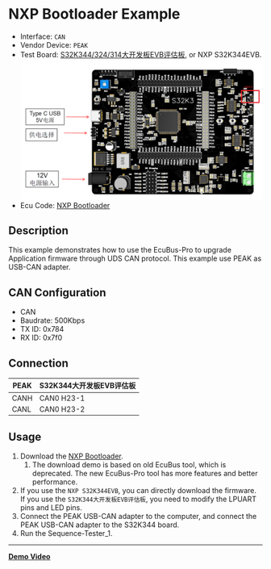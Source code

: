 # NXP Bootloader Example

* Interface: `CAN`
* Vendor Device: `PEAK`
* Test Board: [S32K344/324/314大开发板EVB评估板](https://item.taobao.com/item.htm?abbucket=19&id=740622398903&ns=1&pisk=foBIpV2TH20CwzFUG0Ew5MELoK95FawqR0tRmgHE2pppy1scPerutp56PNQ6Jvr3tQL5-pdlTU8ePLslllz43-ShxLvTury2-9WlzK0KvX3yXVKWtPrZ7-ShxUmIyo5T34GtHzkKwUQJBCKDALnpvBE6BnxXevd-pf39SFLJeUL-6VK2qYhpya39X3x223LK9ce9q3vJyap-wku64WtRAlu6g--gKeSp5xsGCHLstMTseY611BTA3FM-eOtdjWT25xNyksYegEbTQv95X3_6g6ajdasRm_d1F2EFkgQhCpvbakAf6152O1aKFFWeVIpJ10HRfdTGlTpYHVtG6M5RKwiSeHXF3QTD1uHkadB2MsQIqoj9p3QkiTzmKeIRmtf2hJgDA1IXCg-o3ENK9bi6iYt6ulZsZbX7XcDfljopZBKMv-r_fVGk9hxtlTrsOXRpjhP8flgLf&priceTId=213e363a17316432955378124eef04&skuId=5466402150063&spm=a21n57.1.item.3.3173523c0cLCx7&utparam=%7B%22aplus_abtest%22%3A%22b157c0e4b60c27af3bd36a542bb06f7a%22%7D&xxc=taobaoSearch), or NXP S32K344EVB.
  ![S32K344大开发板EVB评估板](doc/board.png)
* Ecu Code: [NXP Bootloader](https://community.nxp.com/t5/S32K-Knowledge-Base/Unified-bootloader-Demo/ta-p/1423099)

## Description

This example demonstrates how to use the EcuBus-Pro to upgrade Application firmware through UDS CAN protocol. This example use PEAK as USB-CAN adapter.

## CAN Configuration

* CAN
* Baudrate: 500Kbps
* TX ID: 0x784
* RX ID: 0x7f0

## Connection

| PEAK | S32K344大开发板EVB评估板 |
| ---- | ------------------------ |
| CANH | CAN0 H23-1               |
| CANL | CAN0 H23-2               |

## Usage

1. Download the [NXP Bootloader](https://community.nxp.com/t5/S32K-Knowledge-Base/Unified-bootloader-Demo/ta-p/1423099).  
   1. The download demo is based on old EcuBus tool, which is deprecated. The new EcuBus-Pro tool has more features and better performance.
2. If you use the `NXP S32K344EVB`, you can directly download the firmware. If you use the `S32K344大开发板EVB评估板`, you need to modify the LPUART pins and LED pins.
3. Connect the PEAK USB-CAN adapter to the computer, and connect the PEAK USB-CAN adapter to the S32K344 board.
4. Run the Sequence-Tester_1.  

---

**[Demo Video](https://www.bilibili.com/video/BV1KcmfYNEkQ)**
